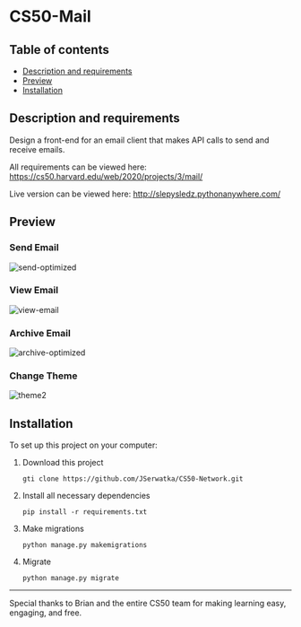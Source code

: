 # CS50-Mail
## Table of contents
- [Description and requirements](#description-and-requirements)
- [Preview](#preview)
- [Installation](#installation)
## Description and requirements
Design a front-end for an email client that makes API calls to send and receive emails.

All requirements can be viewed here: https://cs50.harvard.edu/web/2020/projects/3/mail/

Live version can be viewed here: http://slepysledz.pythonanywhere.com/

## Preview
### Send Email
![send-optimized](https://user-images.githubusercontent.com/33938646/126361318-2e379411-a895-4226-b3e4-d78b6591db6f.gif)

### View Email
![view-email](https://user-images.githubusercontent.com/33938646/126361380-b2996411-e4eb-43d8-9171-a25c09721925.gif)

### Archive Email
![archive-optimized](https://user-images.githubusercontent.com/33938646/126361317-7b033b73-b5af-4207-ab59-770197e016e5.gif)

### Change Theme
![theme2](https://user-images.githubusercontent.com/33938646/126361790-5e7a7326-7fcf-49fa-9589-4d973a7d52d4.gif)

## Installation
To set up this project on your computer:
1. Download this project
    ```
    gti clone https://github.com/JSerwatka/CS50-Network.git
    ```
2. Install all necessary dependencies
    ```
    pip install -r requirements.txt
    ```
3. Make migrations
    ```
    python manage.py makemigrations
    ```
4. Migrate
    ```
    python manage.py migrate
    ```

---
Special thanks to Brian and the entire CS50 team for making learning easy, engaging, and free. 

